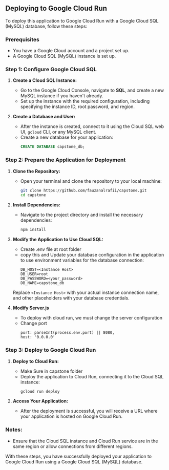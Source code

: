 ## Deploying to Google Cloud Run

To deploy this application to Google Cloud Run with a Google Cloud SQL (MySQL) database, follow these steps:

### Prerequisites

- You have a Google Cloud account and a project set up.
- A Google Cloud SQL (MySQL) instance is set up.

### Step 1: Configure Google Cloud SQL

1. **Create a Cloud SQL Instance:**
   - Go to the Google Cloud Console, navigate to **SQL**, and create a new MySQL instance if you haven't already.
   - Set up the instance with the required configuration, including specifying the instance ID, root password, and region.

2. **Create a Database and User:**
   - After the instance is created, connect to it using the Cloud SQL web UI, `gcloud` CLI, or any MySQL client.
   - Create a new database for your application:
     ```sql
     CREATE DATABASE capstone_db;
     ```
### Step 2: Prepare the Application for Deployment

1. **Clone the Repository:**
   - Open your terminal and clone the repository to your local machine:
     ```bash
     git clone https://github.com/fauzanalrafii/capstone.git
     cd capstone
     ```

2. **Install Dependencies:**
   - Navigate to the project directory and install the necessary dependencies:
     ```bash
     npm install
     ```

3. **Modify the Application to Use Cloud SQL:**
   - Create .env file at root folder
   - copy this and Update your database configuration in the application to use environment variables for the database connection:
     ```plaintext
     DB_HOST=<Instance Host>
     DB_USER=root
     DB_PASSWORD=<your_password>
     DB_NAME=capstone_db
     ```

   Replace `<Instance Host>` with your actual instance connection name, and other placeholders with your database credentials.
   
4. **Modify Server.js**
   - To deploy with cloud run, we must change the server configuration
   - Change port
     ```
     port: parseInt(process.env.port) || 8080,
     host: '0.0.0.0'
     ```

### Step 3: Deploy to Google Cloud Run
1. **Deploy to Cloud Run:**
   - Make Sure in capstone folder
   - Deploy the application to Cloud Run, connecting it to the Cloud SQL instance:
     ```bash
     gcloud run deploy
     ```

3. **Access Your Application:**
   - After the deployment is successful, you will receive a URL where your application is hosted on Google Cloud Run.

### Notes:
- Ensure that the Cloud SQL instance and Cloud Run service are in the same region or allow connections from different regions.

With these steps, you have successfully deployed your application to Google Cloud Run using a Google Cloud SQL (MySQL) database.
